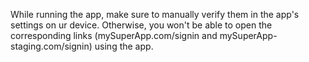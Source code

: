 While running the app, make sure to manually verify them in the app's settings on ur device. Otherwise, you won't be able to open the corresponding links (mySuperApp.com/signin and mySuperApp-staging.com/signin) using the app.
